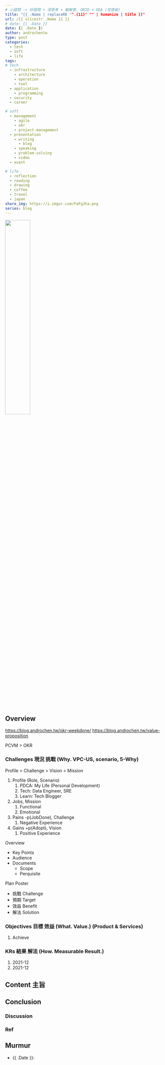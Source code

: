 ```yaml
---
# 小提問 -> 好提問 + 深思考 + 敏解答. ORID + OEA (空雨傘)
title: "{{ .Name | replaceRE "^.{11}" "" | humanize | title }}"
url: /{{ slicestr .Name 11 }}
# date: {{ .Date }}
date: {{ .Date }}
author: androchentw
type: post
categories:
  - tech
  - soft
  - life
tags: 
# tech
  - infrastructure
    - architecture
    - operation
    - tool
  - application
    - programming
  - security
  - career

# soft
  - management
    - agile
    - okr
    - project-management
  - presentation
    - writing
      - blog
    - speaking
    - problem-solving
    - video
  - event

# life
  - reflection
  - reading
  - drawing
  - coffee
  - travel
  - japan
share_img: https://i.imgur.com/FaFgJha.png
series: blog
---
```


<img style="width:40%;" src="https://i.imgur.com/FaFgJha.png">

## Overview

<https://blog.androchen.tw/okr-weekdone/>
<https://blog.androchen.tw/value-proposition>

PCVM > OKR

### Challenges 現況 挑戰 (Why. VPC-US, scenario, 5-Why)

Profile > Challenge > Vision > Mission

1. Profile (Role, Scenario)
   1. PDCA: My Life (Personal Development)
   2. Tech: Data Engineer, SRE
   3. Learn: Tech Blogger
2. Jobs, Mission
   1. Functional
   2. Emotional
3. Pains -p(JobDone), Challenge
   1. Negative Experience
4. Gains +p(Adopt), Vision
   1. Positive Experience

Overview

* Key Points
* Audience
* Documents
  * Scope
  * Perquisite

Plan Poster

* 挑戰 Challenge
* 預期 Target
* 效益 Benefit
* 解法 Solution

### Objectives 目標 效益 (What. Value.) (Product & Services)

1. Achieve

### KRs 結果 解法 (How. Measurable Result.)

1. 2021-12
2. 2021-12

<!--more-->

## Content 主旨

## Conclusion

### Discussion

### Ref

## Murmur

* {{ .Date }}:
